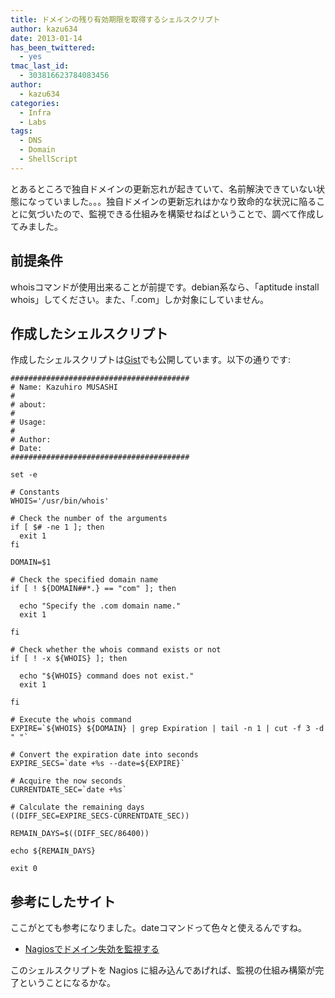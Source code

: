 ```yaml
---
title: ドメインの残り有効期限を取得するシェルスクリプト
author: kazu634
date: 2013-01-14
has_been_twittered:
  - yes
tmac_last_id:
  - 303816623784083456
author:
  - kazu634
categories:
  - Infra
  - Labs
tags:
  - DNS
  - Domain
  - ShellScript
---
```

とあるところで独自ドメインの更新忘れが起きていて、名前解決できていない状態になっていました。。。独自ドメインの更新忘れはかなり致命的な状況に陥ることに気づいたので、監視できる仕組みを構築せねばということで、調べて作成してみました。

## 前提条件

whoisコマンドが使用出来ることが前提です。debian系なら、「aptitude install whois」してください。また、「.com」しか対象にしていません。

## 作成したシェルスクリプト

作成したシェルスクリプトは<a href="https://gist.github.com/4527473" onclick="__gaTracker('send', 'event', 'outbound-article', 'https://gist.github.com/4527473', 'Gist');" title="Gist"  target="_blank">Gist</a>でも公開しています。以下の通りです:

```
########################################
# Name: Kazuhiro MUSASHI
#
# about:
#
# Usage:
#
# Author:
# Date:
########################################

set -e

# Constants
WHOIS='/usr/bin/whois'

# Check the number of the arguments
if [ $# -ne 1 ]; then
  exit 1
fi

DOMAIN=$1

# Check the specified domain name
if [ ! ${DOMAIN##*.} == "com" ]; then

  echo "Specify the .com domain name."
  exit 1

fi

# Check whether the whois command exists or not
if [ ! -x ${WHOIS} ]; then

  echo "${WHOIS} command does not exist."
  exit 1

fi

# Execute the whois command
EXPIRE=`${WHOIS} ${DOMAIN} | grep Expiration | tail -n 1 | cut -f 3 -d " "`

# Convert the expiration date into seconds
EXPIRE_SECS=`date +%s --date=${EXPIRE}`

# Acquire the now seconds
CURRENTDATE_SEC=`date +%s`

# Calculate the remaining days
((DIFF_SEC=EXPIRE_SECS-CURRENTDATE_SEC))

REMAIN_DAYS=$((DIFF_SEC/86400))

echo ${REMAIN_DAYS}

exit 0
```

## 参考にしたサイト

ここがとても参考になりました。dateコマンドって色々と使えるんですね。

  * <a href="http://d.hatena.ne.jp/tmatsuu/20070928/1190940248" onclick="__gaTracker('send', 'event', 'outbound-article', 'http://d.hatena.ne.jp/tmatsuu/20070928/1190940248', 'Nagiosでドメイン失効を監視する');" target="_blank">Nagiosでドメイン失効を監視する</a>

このシェルスクリプトを Nagios に組み込んであげれば、監視の仕組み構築が完了ということになるかな。
